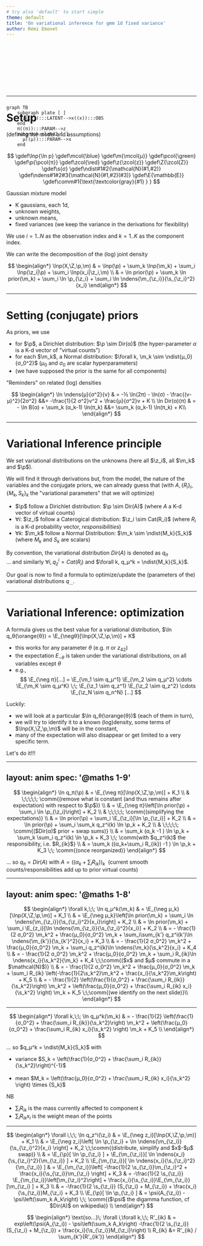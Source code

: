 ```yaml
---
# try also 'default' to start simple
theme: default
title: 'On variational inference for gmm 1d fixed variance'
author: Rémi Emonet
---
```


# <span v-html="$slidev.configs.title?.replaceAll(' ', '<br/>')"></span>

<br/><br/><br/><br/><br/><br/>


---

# Setup

(defining the model and assumptions)

<div class="float-right bg-white" style="margin-top: -100px;">

```mermaid
graph TB
    subgraph plate [ ]
      z((z)):::LATENT-->x((x)):::OBS
    end
    π((π)):::PARAM-->z
    subgraph plate2 [ ]
      μ((μ)):::PARAM-->x
    end
```

</div>

$$
\gdef\lnp{\ln p}
\gdef\mcol{\blue}
\gdef\m{\mcol{μ}}
\gdef\pcol{\green}
\gdef\p{\pcol{π}}
\gdef\zcol{\red}
\gdef\z{\zcol{z}}
\gdef\Z{\zcol{Z}}
\gdef\s{σ}
\gdef\ndist#1#2{\mathcal{N}(#1,#2)}
\gdef\ndens#1#2#3{\mathcal{N}(#1,#2)(#3)}
\gdef\E{\mathbb{E}}
\gdef\comm#1{\text{\textcolor{gray}{#1} } }
$$

Gaussian mixture model
- K gaussians, each 1d,
- unknown weights,
- unknown means,
- fixed variances (we keep the variance in the derivations for flexibility)

We use $i=1..N$ as the observation index and $k=1..K$ as the component index.

We can write the decomposition of the (log) joint density

$$
\begin{align*}
 \lnp(X,\Z,\p,\m) & = \lnp(\p) + \sum_k \lnp(\m_k) + \sum_i \lnp(\z_i|\p) + \sum_i \lnp(x_i|\z_i,\m) \\
  & = \ln prior(\p) + \sum_k \ln prior(\m_k) + \sum_i \ln \p_{\z_i} + \sum_i \ln \ndens{\m_{\z_i}}{\s_{\z_i}^2}{x_i}
\end{align*}
$$

---

# Setting (conjugate) priors

<p><Logjoint/></p>

As priors, we use
- for $\p$, a Dirichlet distribution: $\p \sim Dir(α)$ (the hyper-parameter $α$ is a K-d vector of "virtual counts")
- for each $\m_k$, a Normal distribution: $\forall k, \m_k \sim \ndist{μ_0}{σ_0^2}$ ($μ_0$ and $σ_0$ are scalar hyperparameters)
- (we have supposed the prior is the same for all components)

"Reminders" on related (log) densities

$$
\begin{align*}
\ln \ndens{μ}{σ^2}{v} & = -½ \ln(2π) - \ln(σ) - \frac{(v-μ)^2}{2σ^2} &&= -\frac{1}{2 σ^2}v^2 + \frac{μ}{σ^2}v + K \\
\ln Dir(α)(π) & = - \ln B(α) + \sum_k (α_k-1) \ln(π_k) &&= \sum_k (α_k-1) \ln(π_k) + K\\
\end{align*}
$$

---

# Variational Inference principle

<p><Logjoint/></p>

We set variational distributions on the unknowns (here all $\z_i$, all $\m_k$ and $\p$).

We will find it through derivations but,
from the model, the nature of the variables and the conjugate priors,
we can already guess that (with $A, \{R_i\}_i, \{M_k, S_k\}_k$ the "variational parameters" that we will optimize)
- $\p$ follow a Dirichlet distribution: $\p \sim Dir(A)$ (where $A$ a K-d vector of virtual counts)
- $\forall i$: $\z_i$ follow a Caterogical distribution: $\z_i \sim Cat(R_i)$ (where $R_i$ is a K-d probability vector, <span class="text-sm">*responsibilities*</span>)
- $\forall k$: $\m_k$ follow a Normal Distribution: $\m_k \sim \ndist{M_k}{S_k}$ (where $M_k$ and $S_k$ are scalars)

By convention, the variational distribution $Dir(A)$ is denoted as $q_π$ \
... and similarly $\forall i, q_z^i = Cat(R_i)$ and $\forall k, q_μ^k = \ndist{M_k}{S_k}$.

Our goal is now to find a formula to optimize/update the (parameters of the) variational distributions $q_{...}$.

---

# Variational Inference: optimization

<p><Logjoint/></p>

A formula gives us the best value for a variational distribution, $\ln q_θ(\orange{θ}) = \E_{\negθ}[\lnp(X,\Z,\p,\m)] + K$
- this works for any parameter $θ$ (e.g. $π$ or $z_{42}$)
- the expectation $E_{\neg θ}$ is taken under the variational distributions, on all variables except $θ$
- e.g.,
  $$
  \E_{\neg π}[...] =
  \E_{\m_1 \sim q_μ^1} \E_{\m_2 \sim q_μ^2} \cdots \E_{\m_K \sim q_μ^K}
  \;\;
  \E_{\z_1 \sim q_z^1} \E_{\z_2 \sim q_z^2} \cdots \E_{\z_N \sim q_n^N}
  [...]
  $$

Luckily:
- we will look at a particular $\ln q_θ(\orange{θ})$ (each of them in turn),
- we will try to identify it to a known (log)density, some terms of $\lnp(X,\Z,\p,\m)$ will be in the constant,
- many of the expectation will also disappear or get limited to a very specific term.

Let's do it!!!

---
layout: anim
spec: '@maths 1-9'
---

<Logjoint class="absolute -top-3 right-0 opacity-60"/>

$$
\begin{align*}
\ln q_π(\p)
& = \E_{\neg π}[\lnp(X,\Z,\p,\m)] + K_1 \\
& \;\;\;\;\; \comm{(remove what is constant (and thus remains after expectation) with respect to $\p$)} \\
& = \E_{\neg π}\left[\ln prior(\p) + \sum_i \ln \p_{\z_i}\right] + K_2 \\
& \;\;\;\;\; \comm{(simplifying the expectations)} \\
& = \ln prior(\p) + \sum_i \E_{\z_i}[\ln \p_{\z_i}] + K_2 \\
& = \ln prior(\p) + \sum_i \sum_k q_z^i(k) \ln \p_k + K_2 \\
& \;\;\;\;\; \comm{($Dir(α)$ prior + swap sums)} \\
& = \sum_k (α_k -1 ) \ln \p_k + \sum_k \sum_i q_z^i(k) \ln \p_k + K_3 
\;\; \comm{with $q_z^i(k)$ the responsibility, i.e. $R_{ik}$} \\
& = \sum_k ((α_k+\sum_i R_{ik}) -1 ) \ln \p_k + K_3
\;\; \comm{(once reorganized)}
\end{align*}
$$

... so $q_π = Dir(A)$ with
<span class="result">$A = \left( (α_k + \sum_i R_{ik})\right)_k$</span>
<span class="text-sm"> (current smooth counts/responsibilities add up to prior virtual counts)</span>

---
layout: anim
spec: '@maths 1-8'
---

<Logjoint class="absolute -top-3 right-0 opacity-60"/>

$$
\begin{align*}
\forall k,\;\; \ln q_μ^k(\m_k)
& = \E_{\neg μ_k}[\lnp(X,\Z,\p,\m)] + K_1 \\
& = \E_{\neg μ_k}\left[\ln prior(\m_k) + \sum_i \ln \ndens{\m_{\z_i}}{\s_{\z_i}^2}{x_i}\right] + K_2 \\
& = \ln prior(\m_k) + \sum_i \E_{z_i}[\ln \ndens{\m_{\z_i}}{\s_{\z_i}^2}{x_i}] + K_2 \\
& = - \frac{1}{2 σ_0^2} \m_k^2 + \frac{μ_0}{σ_0^2} \m_k + \sum_i\sum_{k'} q_z^i(k')\ln \ndens{\m_{k'}}{\s_{k'}^2}{x_i} + K_3 \\
& = - \frac{1}{2 σ_0^2} \m_k^2 + \frac{μ_0}{σ_0^2} \m_k + \sum_i q_z^i(k)\ln \ndens{\m_k}{\s_k^2}{x_i} + K_4 \\
& = - \frac{1}{2 σ_0^2} \m_k^2 + \frac{μ_0}{σ_0^2} \m_k + \sum_i R_{ik}\ln \ndens{x_i}{\s_k^2}{\m_k} + K_4 \;\;\comm{($x$ and $μ$ commute in a $\mathcal{N}$)} \\
& = - \frac{1}{2 σ_0^2} \m_k^2 + \frac{μ_0}{σ_0^2} \m_k + \sum_i R_{ik} \left(-\frac{1}{2\s_k^2}\m_k^2 + \frac{x_i}{\s_k^2}\m_k\right) + K_5 \\
& = - \frac{1}{2} \left(\frac{1}{σ_0^2} + \frac{\sum_i R_{ik}}{\s_k^2}\right) \m_k^2
    + \left(\frac{μ_0}{σ_0^2} + \frac{\sum_i R_{ik} x_i}{\s_k^2} \right) \m_k + K_5
    \;\;\comm{(we identify on the next slide)}\\
\end{align*}
$$

---

$$
\begin{align*}
\forall k,\;\; \ln q_μ^k(\m_k)
& = - \frac{1}{2} \left(\frac{1}{σ_0^2} + \frac{\sum_i R_{ik}}{\s_k^2}\right) \m_k^2
    + \left(\frac{μ_0}{σ_0^2} + \frac{\sum_i R_{ik} x_i}{\s_k^2} \right) \m_k + K_5 \\
\end{align*}
$$


... so $q_μ^k = \ndist{M_k}{S_k}$ with

<p class="result">

- variance $S_k = \left(\frac{1}{σ_0^2} + \frac{\sum_i R_{ik}}{\s_k^2}\right)^{-1}$ \
  &nbsp;
- mean $M_k = \left(\frac{μ_0}{σ_0^2} + \frac{\sum_i R_{ik} x_i}{\s_k^2} \right) \times {S_k}$

</p>

NB
- $\sum_i R_{ik}$ is the mass currently affected to component $k$
- $\sum_i R_{ik} x_i$ is the weight mean of the points

---

<Logjoint class="absolute -top-3 right-0 opacity-60"/>

$$
\begin{align*}
\forall i,\;\; \ln q_z^i(\z_i)
& = \E_{\neg z_i}[\lnp(X,\Z,\p,\m)] + K_1 \\
& = \E_{\neg z_i}\left[ \ln \p_{\z_i} + \ln \ndens{\m_{\z_i}}{\s_{\z_i}^2}{x_i} \right] + K_2 \;\;\comm{(distribute, simplify and $x$-$μ$ swap)} \\
& = \E_{\p}[ \ln \p_{\z_i} ] + \E_{\m_{\z_i}}[ \ln \ndens{x_i}{\s_{\z_i}^2}{\m_{\z_i}} ] + K_2 \\
\E_{\m_{\z_i}}[ \ln \ndens{x_i}{\s_{\z_i}^2}{\m_{\z_i}} ]
& = \E_{\m_{\z_i}}\left[ -\frac{1}{2 \s_{\z_i}}\m_{\z_i}^2 + \frac{x_i}{\s_{\z_i}}\m_{\z_i} \right] + K_3 
& = -\frac{1}{2 \s_{\z_i}} \E_{\m_{\z_i}}\left[\m_{\z_i}^2\right] + \frac{x_i}{\s_{\z_i}}\E_{\m_{\z_i}}[\m_{\z_i} ] + K_3 \\
& = -\frac{1}{2 \s_{\z_i}} (S_{\z_i} + M_{\z_i}) + \frac{x_i}{\s_{\z_i}}M_{\z_i} + K_3 \\
\E_{\p}[ \ln \p_{\z_i} ]
& = \psi(A_{\z_i}) - \psi\left(\sum_k A_k\right) \;\; \comm{($\psi$ the digamma function, cf $Dir(A)$ on wikipedia)}  \\
\end{align*}
$$

<p class="result">

$$
\begin{align*}
\text{so...}\; \forall i,\forall k,\;\; R'_{ik}
& = exp\left(\psi(A_{\z_i}) - \psi\left(\sum_k A_k\right) -\frac{1}{2 \s_{\z_i}} (S_{\z_i} + M_{\z_i}) + \frac{x_i}{\s_{\z_i}}M_{\z_i}\right) \\
R_{ik} &= R'_{ik} / \sum_{k'}{R'_{ik'}}
\end{align*}
$$

</p>
